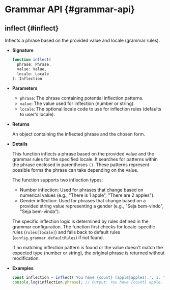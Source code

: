 # Grammar API {#grammar-api}

## inflect <Badge type="info" text="function" /> {#inflect}

Inflects a phrase based on the provided value and locale (grammar rules).

- **Signature**

  ```typescript
  function inflect(
    phrase: Phrase,
    value: Value,
    locale: Locale
  ): Inflection
  ```

- **Parameters**

  - `phrase`: The phrase containing potential inflection patterns.
  - `value`: The value used for inflection (number or string).
  - `locale`: The optional locale code to use for inflection rules (defaults to user's locale).

- **Returns**

  An object containing the inflected phrase and the chosen form.

- **Details**

  This function inflects a phrase based on the provided value and the grammar rules for the specified locale.
  It searches for patterns within the phrase enclosed in parentheses `()`. These patterns represent possible forms the phrase can take depending on the value.
  
  The function supports two inflection types:
    - Number inflection: Used for phrases that change based on numerical values (e.g., "There is 1 apple", "There are 2 apples").
    - Gender inflection: Used for phrases that change based on a provided string value representing a gender (e.g., "Seja bem-vindo", "Seja bem-vinda").
  
  The specific inflection logic is determined by rules defined in the grammar configuration. The function first checks for locale-specific rules (`rules[locale]`) and falls back to default rules (`config.grammar.defaultRules`) if not found.
  
  If no matching inflection pattern is found or the value doesn't match the expected type (number or string), the original phrase is returned without modification.

- **Examples**

  ```typescript
  const inflection = inflect('You have {count} (apple|apples).', 1, 'en');
  console.log(inflection.phrase); // Output: You have {count} apple.
  ```


